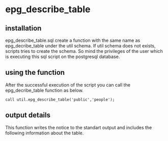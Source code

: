 # epg_describe_table

## installation

epg_describe_table.sql create a function with the same name as epg_decribe_table under the util schema. If util schema does not exists, scripts tries to create the schema. So mind the privileges of the user which is executing this sql script on the postgresql database. 

## using the function 

After the successful execution of the script you can call the epg_decribe_table function as below. 

```
call util.epg_describe_table('public','people');
```

## output details

This function writes the notice to the standart output and includes the following information about the table. 


